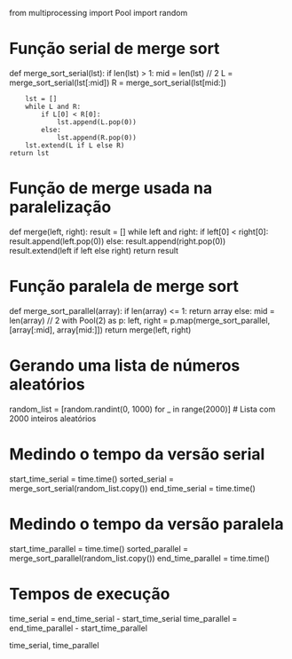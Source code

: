 from multiprocessing import Pool
import random

# Função serial de merge sort
def merge_sort_serial(lst):
    if len(lst) > 1:
        mid = len(lst) // 2
        L = merge_sort_serial(lst[:mid])
        R = merge_sort_serial(lst[mid:])

        lst = []
        while L and R:
            if L[0] < R[0]:
                lst.append(L.pop(0))
            else:
                lst.append(R.pop(0))
        lst.extend(L if L else R)
    return lst

# Função de merge usada na paralelização
def merge(left, right):
    result = []
    while left and right:
        if left[0] < right[0]:
            result.append(left.pop(0))
        else:
            result.append(right.pop(0))
    result.extend(left if left else right)
    return result

# Função paralela de merge sort
def merge_sort_parallel(array):
    if len(array) <= 1:
        return array
    else:
        mid = len(array) // 2
        with Pool(2) as p:
            left, right = p.map(merge_sort_parallel, [array[:mid], array[mid:]])
        return merge(left, right)

# Gerando uma lista de números aleatórios
random_list = [random.randint(0, 1000) for _ in range(2000)]  # Lista com 2000 inteiros aleatórios

# Medindo o tempo da versão serial
start_time_serial = time.time()
sorted_serial = merge_sort_serial(random_list.copy())
end_time_serial = time.time()

# Medindo o tempo da versão paralela
start_time_parallel = time.time()
sorted_parallel = merge_sort_parallel(random_list.copy())
end_time_parallel = time.time()

# Tempos de execução
time_serial = end_time_serial - start_time_serial
time_parallel = end_time_parallel - start_time_parallel

time_serial, time_parallel

